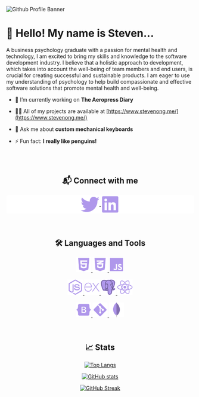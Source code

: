 ![Github Profile Banner](https://user-images.githubusercontent.com/96602332/180665018-a001d656-610d-47d2-979a-c759635af406.png)
# 👋 Hello! My name is Steven...
A business psychology graduate with a passion for mental health and technology, I am excited to bring my skills and knowledge to the software development industry. I believe that a holistic approach to development, which takes into account the well-being of team members and end users, is crucial for creating successful and sustainable products. I am eager to use my understanding of psychology to help build compassionate and effective software solutions that promote mental health and well-being.




- 🔭 I’m currently working on **The Aeropress Diary**

- 👨‍💻 All of my projects are available at [https://www.stevenong.me/](https://www.stevenong.me/)

- 💬 Ask me about **custom mechanical keyboards**

- ⚡ Fun fact: **I really like penguins!**
<br>
<br>

<h2 align="center">📬 Connect with me </h2>
<div align="center" style="background:#ffffff;border-radius:5px;">
<a href="https://twitter.com/ongstev" target="blank"><img align="center" src="https://github.com/ong-stev/ong-stev/blob/main/svg.files/twitter-brands.svg" alt="ongstev" width="10%" height="10%"/> </a>
<a href="https://linkedin.com/in/ong-stev" target="blank"><img align="center" src="https://github.com/ong-stev/ong-stev/blob/main/svg.files/linkedin-brands.svg" alt="ong-stev" width="10%" height="10%" /> </a>
</div>
<br>
<br>
<h2 align="center">🛠 Languages and Tools</h2>
<div align="center">
<a href="https://www.w3.org/html/" target="_blank" rel="noreferrer"> <img src="https://github.com/ong-stev/ong-stev/blob/main/svg.files/html5.svg" alt="html5" width="8%" height="8%"/> </a> 
<a href="https://www.w3schools.com/css/" target="_blank" rel="noreferrer"> <img src="https://github.com/ong-stev/ong-stev/blob/main/svg.files/css3-alt-brands.svg" alt="css3" width="8%" height="8%"/> </a> 
<a href="https://developer.mozilla.org/en-US/docs/Web/JavaScript" target="_blank" rel="noreferrer"> <img src="https://github.com/ong-stev/ong-stev/blob/main/svg.files/js-brands.svg" alt="javascript" width="8%" height="8%"/> </a> 
<br>
<br>
<a href="https://nodejs.org" target="_blank" rel="noreferrer"> <img src="https://github.com/ong-stev/ong-stev/blob/main/svg.files/node-js-brands.svg" alt="nodejs" width="8%" height="8%"/> </a> 
<a href="https://expressjs.com" target="_blank" rel="noreferrer"> <img src="https://github.com/ong-stev/ong-stev/blob/main/svg.files/expressjs.svg" alt="express" width="8%" height="8%"/> </a> 
<a href="https://www.postgresql.org" target="_blank" rel="noreferrer"> <img src="https://github.com/ong-stev/ong-stev/blob/main/svg.files/postgresql.svg" alt="postgresql" width="8%" height="8%"/> </a> 
<a href="https://reactjs.org/" target="_blank" rel="noreferrer"> <img src="https://github.com/ong-stev/ong-stev/blob/main/svg.files/react-brands.svg" alt="react" width="8%" height="8%"/> </a> 
<br>
<br>
<a href="https://getbootstrap.com" target="_blank" rel="noreferrer"> <img src="https://github.com/ong-stev/ong-stev/blob/main/svg.files/bootstrap-brands.svg" alt="bootstrap" width="8%" height="8%"/> </a> 
<a href="https://git-scm.com/" target="_blank" rel="noreferrer"> <img src="https://github.com/ong-stev/ong-stev/blob/main/svg.files/git-alt-brands.svg" alt="git" width="8%" height="8%"/> </a> 
<a href="https://www.mongodb.com/" target="_blank" rel="noreferrer"> <img src="https://github.com/ong-stev/ong-stev/blob/main/svg.files/mongodb-icon.svg" alt="mongodb" width="8%" height="8%"/> </a> 
</div>
<br>
<br>


<h2 align="center">📈 Stats</h2>
<div align="center">

[![Top Langs](https://github-readme-stats.vercel.app/api/top-langs?username=ong-stev&theme=tokyonight_duo&hide_border=true&layout=compact&bg_color=0d1117)](https://github.com/anuraghazra/github-readme-stats)

[![GitHub stats](https://github-readme-stats.vercel.app/api?username=ong-stev&count_private=true&theme=tokyonight_duo&hide_border=true&bg_color=0d1117)](https://github.com/anuraghazra/github-readme-stats)

[![GitHub Streak](http://github-readme-streak-stats.herokuapp.com?user=ong-stev&theme=tokyonight_duo&hide_border=true&background=0d1117)](https://git.io/streak-stats)
</div>
